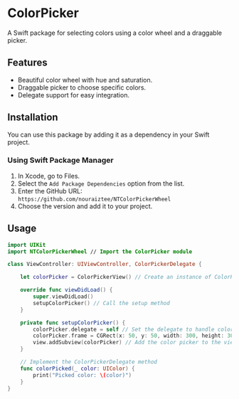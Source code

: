 # ColorPicker

A Swift package for selecting colors using a color wheel and a draggable picker.

## Features

- Beautiful color wheel with hue and saturation.
- Draggable picker to choose specific colors.
- Delegate support for easy integration.

## Installation

You can use this package by adding it as a dependency in your Swift project.

### Using Swift Package Manager

1. In Xcode, go to Files.
2. Select the `Add Package Dependencies` option from the list.
3. Enter the GitHub URL: `https://github.com/nouraiztee/NTColorPickerWheel`
4. Choose the version and add it to your project.

## Usage

```swift
import UIKit
import NTColorPickerWheel // Import the ColorPicker module

class ViewController: UIViewController, ColorPickerDelegate {

    let colorPicker = ColorPickerView() // Create an instance of ColorPickerView

    override func viewDidLoad() {
        super.viewDidLoad()
        setupColorPicker() // Call the setup method
    }

    private func setupColorPicker() {
        colorPicker.delegate = self // Set the delegate to handle color selection
        colorPicker.frame = CGRect(x: 50, y: 50, width: 300, height: 300) // Set the frame of the color picker
        view.addSubview(colorPicker) // Add the color picker to the view
    }

    // Implement the ColorPickerDelegate method
    func colorPicked(_ color: UIColor) {
        print("Picked color: \(color)") 
    }
}
